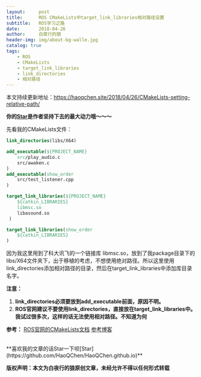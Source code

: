 ```yaml
---
layout:     post
title:      ROS CMakeLists中target_link_libraries相对路径设置
subtitle:   ROS学习之路
date:       2018-04-26
author:     白夜行的狼
header-img: img/about-bg-walle.jpg
catalog: true
tags:
    - ROS
    - CMakeLists
    - target_link_libraries
    - link_directories
    - 相对路径
--- 
```

本文持续更新地址：<https://haoqchen.site/2018/04/26/CMakeLists-setting-relative-path/>

**你的[Star](https://github.com/HaoQChen/HaoQChen.github.io)是作者坚持下去的最大动力哦～～～**

先看我的CMakeLists文件：
```cmake
link_directories(libs/X64)

add_executable(${PROJECT_NAME} 
    src/play_audio.c 
    src/awaken.c
)
add_executable(show_order
    src/test_listener.cpp
)

target_link_libraries(${PROJECT_NAME}
    ${catkin_LIBRARIES}
    libmsc.so
    libasound.so
 )

target_link_libraries(show_order
    ${catkin_LIBRARIES}
)
```

因为我这里用到了科大讯飞的一个链接库 libmsc.so，放到了我package目录下的libs/X64文件夹下，出于移植的考虑，不想使用绝对路径。所以这里使用link_directories添加相对路径的目录，然后在target_link_libraries中添加库目录名字。

**注意：**
1. **link_directories必须要放到add_executable前面，原因不明。**
2. **ROS官网建议不要使用link_directories，直接放在target_link_libraries中。我试过很多次，这样的话无法使用相对路径。不知道为何**

**参考：**
[ROS官网的CMakeLists文档](http://wiki.ros.org/catkin/CMakeLists.txt)
[参考博客](https://blog.csdn.net/pbe_sedm/article/details/8826001)

<br>
**喜欢我的文章的话Star一下呗[Star](https://github.com/HaoQChen/HaoQChen.github.io)**

**版权声明：本文为白夜行的狼原创文章，未经允许不得以任何形式转载**
